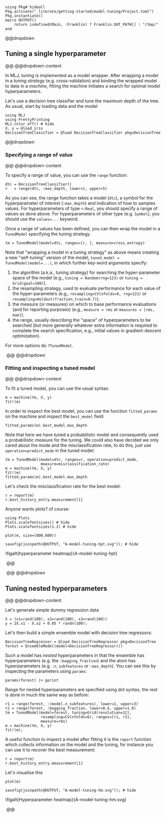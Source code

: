 <!--This file was generated, do not modify it.-->
````julia:ex1
using Pkg# hideall
Pkg.activate("_literate/getting-started/model-tuning/Project.toml")
Pkg.instantiate()
macro OUTPUT()
    return isdefined(Main, :Franklin) ? Franklin.OUT_PATH[] : "/tmp/"
end
````

[MLJ.jl]: https://github.com/alan-turing-institute/MLJ.jl
[RDatasets.jl]: https://github.com/JuliaStats/RDatasets.jl
[NearestNeighbors.jl]: https://github.com/KristofferC/NearestNeighbors.jl

@@dropdown
## Tuning a single hyperparameter
@@
@@dropdown-content

In MLJ, tuning is implemented as a model wrapper.
After wrapping a model in a _tuning strategy_ (e.g. cross-validation) and binding the wrapped model to data in a _machine_, fitting the machine initiates a search for optimal model hyperparameters.

Let's use a decision tree classifier and tune the maximum depth of the tree.
As usual, start by loading data and the model

````julia:ex2
using MLJ
using PrettyPrinting
MLJ.color_off() # hide
X, y = @load_iris
DecisionTreeClassifier = @load DecisionTreeClassifier pkg=DecisionTree
````

@@dropdown
### Specifying a range of value
@@
@@dropdown-content

To specify a range of value, you can use the `range` function:

````julia:ex3
dtc = DecisionTreeClassifier()
r   = range(dtc, :max_depth, lower=1, upper=5)
````

As you can see, the range function takes a model (`dtc`), a symbol for the hyperparameter of interest (`:max_depth`) and indication of how to samples values.
For hyperparameters of type `<:Real`, you should specify a range of values as done above.
For hyperparameters of other type (e.g. `Symbol`), you should use the `values=...` keyword.

Once a range of values has been defined, you can then wrap the model in a `TunedModel` specifying the tuning strategy.

````julia:ex4
tm = TunedModel(model=dtc, ranges=[r, ], measure=cross_entropy)
````

Note that "wrapping a model in a tuning strategy" as above means creating a new "self-tuning" version of the model, `tuned_model = TunedModel(model=...)`, in which further key-word arguments specify:
1. the algorithm (a.k.a., tuning strategy) for searching the hyper-parameter space of the model (e.g., `tuning = Random(rng=123)` or `tuning = Grid(goal=100)`).
2. the resampling strategy, used to evaluate performance for each value of the hyper-parameters (e.g., `resampling=CV(nfolds=9, rng=123)` or `resampling=Holdout(fraction_train=0.7)`).
3. the measure (or measures) on which to base performance evaluations (and for reporting purposes) (e.g., `measure = rms` or `measures = [rms, mae]`).
4. the range, usually describing the "space" of hyperparameters to be searched (but more generally whatever extra information is required to complete the search specification, e.g., initial values in gradient-descent optimization).

For more options do `?TunedModel`.

‎
@@
@@dropdown
### Fitting and inspecting a tuned model
@@
@@dropdown-content

To fit a tuned model, you can use the usual syntax:

````julia:ex5
m = machine(tm, X, y)
fit!(m)
````

In order to inspect the best model, you can use the function `fitted_params` on the machine and inspect the `best_model` field:

````julia:ex6
fitted_params(m).best_model.max_depth
````

Note that here we have tuned a probabilistic model and consequently used a probabilistic measure for the tuning.
We could also have decided we only cared about the mode and the misclassification rate, to do this, just use `operation=predict_mode` in the tuned model:

````julia:ex7
tm = TunedModel(model=dtc, ranges=r, operation=predict_mode,
                measure=misclassification_rate)
m = machine(tm, X, y)
fit!(m)
fitted_params(m).best_model.max_depth
````

Let's check the misclassification rate for the best model:

````julia:ex8
r = report(m)
r.best_history_entry.measurement[1]
````

Anyone wants plots? of course:

````julia:ex9
using Plots
Plots.scalefontsizes() # hide
Plots.scalefontsizes(1.2) # hide

plot(m, size=(800,600))

savefig(joinpath(@OUTPUT, "A-model-tuning-hpt.svg")); # hide
````

\figalt{hyperparameter heatmap}{A-model-tuning-hpt}

‎
@@

‎
@@
@@dropdown
## Tuning nested hyperparameters
@@
@@dropdown-content

Let's generate simple dummy regression data

````julia:ex10
X = (x1=rand(100), x2=rand(100), x3=rand(100))
y = 2X.x1 - X.x2 + 0.05 * randn(100);
````

Let's then build a simple ensemble model with decision tree regressors:

````julia:ex11
DecisionTreeRegressor = @load DecisionTreeRegressor pkg=DecisionTree
forest = EnsembleModel(model=DecisionTreeRegressor())
````

Such a model has *nested* hyperparameters in that the ensemble has hyperparameters (e.g. the `:bagging_fraction`) and the atom has hyperparameters (e.g. `:n_subfeatures` or `:max_depth`).
You can see this by inspecting the parameters using `params`:

````julia:ex12
params(forest) |> pprint
````

Range for nested hyperparameters are specified using dot syntax, the rest is done in much the same way as before:

````julia:ex13
r1 = range(forest, :(model.n_subfeatures), lower=1, upper=3)
r2 = range(forest, :bagging_fraction, lower=0.4, upper=1.0)
tm = TunedModel(model=forest, tuning=Grid(resolution=12),
                resampling=CV(nfolds=6), ranges=[r1, r2],
                measure=rms)
m = machine(tm, X, y)
fit!(m);
````

A useful function to inspect a model after fitting it is the `report` function which collects information on the model and the tuning, for instance you can use it to recover the best measurement:

````julia:ex14
r = report(m)
r.best_history_entry.measurement[1]
````

Let's visualise this

````julia:ex15
plot(m)

savefig(joinpath(@OUTPUT, "A-model-tuning-hm.svg")); # hide
````

\figalt{Hyperparameter heatmap}{A-model-tuning-hm.svg}

‎
@@

